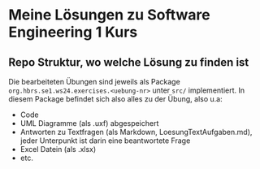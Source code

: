 # Meine Lösungen zu Software Engineering 1 Kurs

## Repo Struktur, wo welche Lösung zu finden ist
Die bearbeiteten Übungen sind jeweils als Package ```org.hbrs.se1.ws24.exercises.<uebung-nr>```
unter ```src/``` implementiert.
In diesem Package befindet sich also alles zu der Übung, also u.a:
- Code
- UML Diagramme (als .uxf) abgespeichert
- Antworten zu Textfragen (als Markdown, LoesungTextAufgaben.md), jeder Unterpunkt ist darin eine beantwortete Frage
- Excel Datein (als .xlsx)
- etc.



